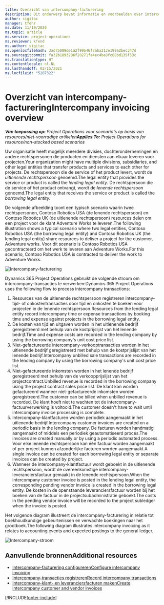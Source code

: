 ```yaml
---
title: Overzicht van intercompany-facturering
description: Dit onderwerp bevat informatie en voorbeelden over intercompany-facturering voor projecten.
author: sigitac
manager: tfehr
ms.date: 11/19/2020
ms.topic: article
ms.service: project-operations
ms.reviewer: kfend
ms.author: sigitac
ms.openlocfilehash: 3ad75089de1a2f99646f7aba213e199a2bec347d
ms.sourcegitcommit: fa32b1893286f20271fa4ec4be8fc68bd135f53c
ms.translationtype: HT
ms.contentlocale: nl-NL
ms.lasthandoff: 02/15/2021
ms.locfileid: "5287322"
---
```

# <a name="intercompany-invoicing-overview"></a><span data-ttu-id="9d0b9-103">Overzicht van intercompany-facturering</span><span class="sxs-lookup"><span data-stu-id="9d0b9-103">Intercompany invoicing overview</span></span>

<span data-ttu-id="9d0b9-104">_**Van toepassing op:** Project Operations voor scenario's op basis van resources/niet-voorradige artikelen_</span><span class="sxs-lookup"><span data-stu-id="9d0b9-104">_**Applies To:** Project Operations for resource/non-stocked based scenarios_</span></span>

<span data-ttu-id="9d0b9-105">Uw organisatie heeft mogelijk meerdere divisies, dochterondernemingen en andere rechtspersonen die producten en diensten aan elkaar leveren voor projecten.</span><span class="sxs-lookup"><span data-stu-id="9d0b9-105">Your organization might have multiple divisions, subsidiaries, and other legal entities that transfer products and services to each other for projects.</span></span> <span data-ttu-id="9d0b9-106">De rechtspersoon die de service of het product levert, wordt de *uitlenende rechtspersoon* genoemd.</span><span class="sxs-lookup"><span data-stu-id="9d0b9-106">The legal entity that provides the service or product is called the *lending legal entity*.</span></span> <span data-ttu-id="9d0b9-107">De rechtspersoon die de service of het product ontvangt, wordt de *lenende rechtspersoon* genoemd.</span><span class="sxs-lookup"><span data-stu-id="9d0b9-107">The legal entity that receives the service or product is called the *borrowing legal entity*.</span></span>

<span data-ttu-id="9d0b9-108">De volgende afbeelding toont een typisch scenario waarin twee rechtspersonen, Contoso Robotics USA (de lenende rechtspersoon) en Contoso Robotics UK (de uitlenende rechtspersoon) resources delen om een project voor de klant Adventure Works te leveren.</span><span class="sxs-lookup"><span data-stu-id="9d0b9-108">The following illustration shows a typical scenario where two legal entities, Contoso Robotics USA (the borrowing legal entity) and Contoso Robotics UK (the lending legal entity) share resources to deliver a project for the customer, Adventure works.</span></span> <span data-ttu-id="9d0b9-109">Voor dit scenario is Contoso Robotics USA gecontracteerd om het werk te leveren aan Adventure Works.</span><span class="sxs-lookup"><span data-stu-id="9d0b9-109">For this scenario, Contoso Robotics USA is contracted to deliver the work to Adventure Works.</span></span>

![Intercompany-facturering](./media/IntercompanyScenario.png) 

<span data-ttu-id="9d0b9-111">Dynamics 365 Project Operations gebruikt de volgende stroom om intercompany-transacties te verwerken:</span><span class="sxs-lookup"><span data-stu-id="9d0b9-111">Dynamics 365 Project Operations uses the following flow to process intercompany transactions:</span></span>

1. <span data-ttu-id="9d0b9-112">Resources van de uitlenende rechtspersoon registreren intercompany-tijd- of onkostentransacties door tijd en onkosten te boeken voor projecten in de lenende rechtspersoon.</span><span class="sxs-lookup"><span data-stu-id="9d0b9-112">Resources from the lending legal entity record intercompany time or expense transactions by booking time and expense against projects in the borrowing legal entity.</span></span>
2. <span data-ttu-id="9d0b9-113">De kosten van tijd en uitgaven worden in het uitlenende bedrijf geregistreerd met behulp van de kostprijslijst van het lenende bedrijf.</span><span class="sxs-lookup"><span data-stu-id="9d0b9-113">Time and expense costs are recorded in the lending company by using the borrowing company's unit cost price list.</span></span>
3. <span data-ttu-id="9d0b9-114">Niet-gefactureerde intercompany-verkooptransacties worden in het uitlenende bedrijf geregistreerd met behulp van de kostprijslijst van het lenende bedrijf.</span><span class="sxs-lookup"><span data-stu-id="9d0b9-114">Intercompany unbilled sale transactions are recorded in the lending company by using the borrowing company's unit cost price list.</span></span>
4. <span data-ttu-id="9d0b9-115">Niet-gefactureerde inkomsten worden in het lenende bedrijf geregistreerd met behulp van de verkoopprijslijst van het projectcontract.</span><span class="sxs-lookup"><span data-stu-id="9d0b9-115">Unbilled revenue is recorded in the borrowing company using the project contract sales price list.</span></span> <span data-ttu-id="9d0b9-116">De klant kan worden gefactureerd wanneer niet-gefactureerde inkomsten worden geregistreerd.</span><span class="sxs-lookup"><span data-stu-id="9d0b9-116">The customer can be billed when unbilled revenue is recorded.</span></span> <span data-ttu-id="9d0b9-117">De klant hoeft niet te wachten tot de intercompany-factuurverwerking is voltooid.</span><span class="sxs-lookup"><span data-stu-id="9d0b9-117">The customer doesn't have to wait until intercompany invoice processing is complete.</span></span>
5. <span data-ttu-id="9d0b9-118">Intercompany-klantfacturen worden periodiek aangemaakt in het uitlenende bedrijf.</span><span class="sxs-lookup"><span data-stu-id="9d0b9-118">Intercompany customer invoices are created on a periodic basis in the lending company.</span></span> <span data-ttu-id="9d0b9-119">De facturen worden handmatig aangemaakt of middels een periodiek geautomatiseerd proces.</span><span class="sxs-lookup"><span data-stu-id="9d0b9-119">The invoices are created manually or by using a periodic automated process.</span></span> <span data-ttu-id="9d0b9-120">Voor elke lenende rechtspersoon kan één factuur worden aangemaakt of per project kunnen afzonderlijke facturen worden aangemaakt.</span><span class="sxs-lookup"><span data-stu-id="9d0b9-120">A single invoice can be created for each borrowing legal entity or separate invoices can be created by project.</span></span>
6. <span data-ttu-id="9d0b9-121">Wanneer de intercompany-klantfactuur wordt geboekt in de uitlenende rechtspersoon, wordt de overeenkomstige intercompany-leveranciersfactuur gemaakt in de lenende rechtspersoon.</span><span class="sxs-lookup"><span data-stu-id="9d0b9-121">When the intercompany customer invoice is posted in the lending legal entity, the corresponding pending vendor invoice is created in the borrowing legal entity.</span></span> <span data-ttu-id="9d0b9-122">De kosten in de openstaande leveranciersfactuur worden bij het boeken van de factuur in de projectsubadministratie geboekt.</span><span class="sxs-lookup"><span data-stu-id="9d0b9-122">The costs in the pending vendor invoice will be recorded to the project subledger when the invoice is posted.</span></span>

<span data-ttu-id="9d0b9-123">Het volgende diagram illustreert de intercompany-facturering in relatie tot boekhoudkundige gebeurtenissen en verwachte boekingen naar het grootboek.</span><span class="sxs-lookup"><span data-stu-id="9d0b9-123">The following diagram illustrates intercompany invoicing as it relates to accounting events and expected postings to the general ledger.</span></span>

![Intercompany-stroom](./media/IntercompanyFlow.png)

## <a name="additional-resources"></a><span data-ttu-id="9d0b9-125">Aanvullende bronnen</span><span class="sxs-lookup"><span data-stu-id="9d0b9-125">Additional resources</span></span>

- [<span data-ttu-id="9d0b9-126">Intercompany-facturering configureren</span><span class="sxs-lookup"><span data-stu-id="9d0b9-126">Configure intercompany invoicing</span></span>](configure-intercompany-invoicing.md)
- [<span data-ttu-id="9d0b9-127">Intercompany-transacties registreren</span><span class="sxs-lookup"><span data-stu-id="9d0b9-127">Record intercompany transactions</span></span>](create-intercompany-transactions.md)
- [<span data-ttu-id="9d0b9-128">Intercompany-klant- en leveranciersfacturen maken</span><span class="sxs-lookup"><span data-stu-id="9d0b9-128">Create intercompany customer and vendor invoices</span></span>](create-intercompany-customer-vendor-invoices.md)


[!INCLUDE[footer-include](../includes/footer-banner.md)]